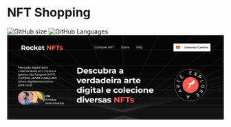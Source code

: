 # NFT Shopping



![GitHub size](https://img.shields.io/badge/SIZE-7%2C91%20MB%20-green/?style=for-the-badge)
![GitHub Languages](https://img.shields.io/badge/LANGUAGES-2-green/?style=for-the-badge)
<img src="assets\img\Captura de tela 2022-02-08 202326.png">

